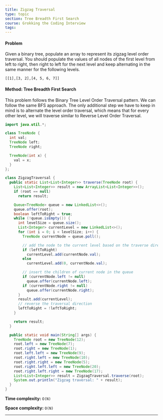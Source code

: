 ```yaml
---
title: Zigzag Traversal
type: topic
section: Tree Breadth First Search
course: Grokking the Coding Interview
tags:
---
```

#### Problem
Given a binary tree, populate an array to represent its zigzag level order traversal. You should populate the values of all nodes of the first level from left to right, then right to left for the next level and keep alternating in the same manner for the following levels.

```
[[1],[3, 2],[4, 5, 6, 7]] 
```

#### Method: Tree Breadth First Search
This problem follows the Binary Tree Level Order Traversal pattern. We can follow the same BFS approach. The only additional step we have to keep in mind is to alternate the level order traversal, which means that for every other level, we will traverse similar to Reverse Level Order Traversal.
```java
import java.util.*;

class TreeNode {
  int val;
  TreeNode left;
  TreeNode right;

  TreeNode(int x) {
    val = x;
  }
};

class ZigzagTraversal {
  public static List<List<Integer>> traverse(TreeNode root) {
    List<List<Integer>> result = new ArrayList<List<Integer>>();
    if (root == null)
      return result;

    Queue<TreeNode> queue = new LinkedList<>();
    queue.offer(root);
    boolean leftToRight = true;
    while (!queue.isEmpty()) {
      int levelSize = queue.size();
      List<Integer> currentLevel = new LinkedList<>();
      for (int i = 0; i < levelSize; i++) {
        TreeNode currentNode = queue.poll();

        // add the node to the current level based on the traverse direction
        if (leftToRight)
          currentLevel.add(currentNode.val);
        else
          currentLevel.add(0, currentNode.val);

        // insert the children of current node in the queue
        if (currentNode.left != null)
          queue.offer(currentNode.left);
        if (currentNode.right != null)
          queue.offer(currentNode.right);
      }
      result.add(currentLevel);
      // reverse the traversal direction
      leftToRight = !leftToRight;
    }

    return result;
  }

  public static void main(String[] args) {
    TreeNode root = new TreeNode(12);
    root.left = new TreeNode(7);
    root.right = new TreeNode(1);
    root.left.left = new TreeNode(9);
    root.right.left = new TreeNode(10);
    root.right.right = new TreeNode(5);
    root.right.left.left = new TreeNode(20);
    root.right.left.right = new TreeNode(17);
    List<List<Integer>> result = ZigzagTraversal.traverse(root);
    System.out.println("Zigzag traversal: " + result);
  }
}

```
**Time complexity:** `O(N)`

**Space complexity:** `O(N)`

---